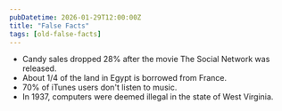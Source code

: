 ```yaml
---
pubDatetime: 2026-01-29T12:00:00Z
title: "False Facts"
tags: [old-false-facts]
---
```


- Candy sales dropped 28% after the movie The Social Network was released.
- About 1/4 of the land in Egypt is borrowed from France.
- 70% of iTunes users don't listen to music.
- In 1937, computers were deemed illegal in the state of West Virginia.
